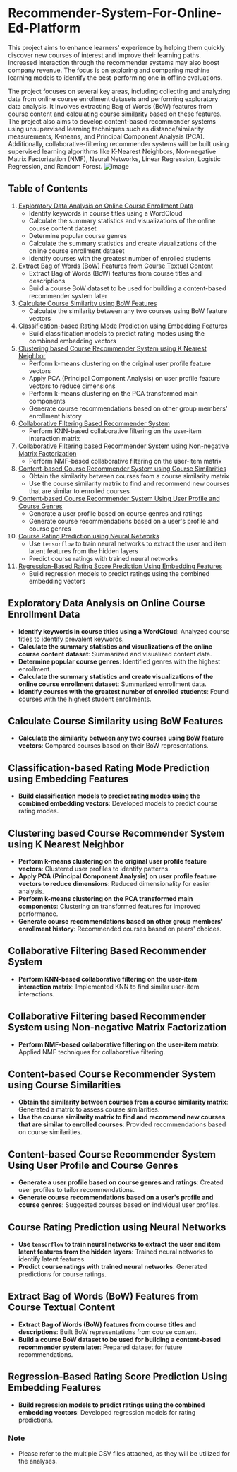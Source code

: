 # Recommender-System-For-Online-Ed-Platform
This project aims to enhance learners' experience by helping them quickly discover new courses of interest and improve their learning paths. Increased interaction through the recommender systems may also boost company revenue. The focus is on exploring and comparing machine learning models to identify the best-performing one in offline evaluations.

The project focuses on several key areas, including collecting and analyzing data from online course enrollment datasets and performing exploratory data analysis. It involves extracting Bag of Words (BoW) features from course content and calculating course similarity based on these features. The project also aims to develop content-based recommender systems using unsupervised learning techniques such as distance/similarity measurements, K-means, and Principal Component Analysis (PCA). Additionally, collaborative-filtering recommender systems will be built using supervised learning algorithms like K-Nearest Neighbors, Non-negative Matrix Factorization (NMF), Neural Networks, Linear Regression, Logistic Regression, and Random Forest.
![image](https://github.com/user-attachments/assets/a399aa6d-710c-4a6e-8b87-ba94615b2a7b)

## Table of Contents
1. [Exploratory Data Analysis on Online Course Enrollment Data](#exploratory-data-analysis-on-online-course-enrollment-data)
    - Identify keywords in course titles using a WordCloud
    - Calculate the summary statistics and visualizations of the online course content dataset
    - Determine popular course genres
    - Calculate the summary statistics and create visualizations of the online course enrollment dataset
    - Identify courses with the greatest number of enrolled students
2. [Extract Bag of Words (BoW) Features from Course Textual Content](#extract-bag-of-words-bow-features-from-course-textual-content)
    - Extract Bag of Words (BoW) features from course titles and descriptions
    - Build a course BoW dataset to be used for building a content-based recommender system later
3. [Calculate Course Similarity using BoW Features](#calculate-course-similarity-using-bow-features)
    - Calculate the similarity between any two courses using BoW feature vectors
4. [Classification-based Rating Mode Prediction using Embedding Features](#classification-based-rating-mode-prediction-using-embedding-features)
    - Build classification models to predict rating modes using the combined embedding vectors
5. [Clustering based Course Recommender System using K Nearest Neighbor](#clustering-based-course-recommender-system-using-k-nearest-neighbor)
    - Perform k-means clustering on the original user profile feature vectors
    - Apply PCA (Principal Component Analysis) on user profile feature vectors to reduce dimensions
    - Perform k-means clustering on the PCA transformed main components
    - Generate course recommendations based on other group members' enrollment history
6. [Collaborative Filtering Based Recommender System](#collaborative-filtering-based-recommender-system)
    - Perform KNN-based collaborative filtering on the user-item interaction matrix
7. [Collaborative Filtering based Recommender System using Non-negative Matrix Factorization](#collaborative-filtering-based-recommender-system-using-non-negative-matrix-factorization)
    - Perform NMF-based collaborative filtering on the user-item matrix
8. [Content-based Course Recommender System using Course Similarities](#content-based-course-recommender-system-using-course-similarities)
    - Obtain the similarity between courses from a course similarity matrix
    - Use the course similarity matrix to find and recommend new courses that are similar to enrolled courses
9. [Content-based Course Recommender System Using User Profile and Course Genres](#content-based-course-recommender-system-using-user-profile-and-course-genres)
    - Generate a user profile based on course genres and ratings
    - Generate course recommendations based on a user's profile and course genres
10. [Course Rating Prediction using Neural Networks](#course-rating-prediction-using-neural-networks)
    - Use `tensorflow` to train neural networks to extract the user and item latent features from the hidden layers
    - Predict course ratings with trained neural networks
11. [Regression-Based Rating Score Prediction Using Embedding Features](#regression-based-rating-score-prediction-using-embedding-features)
    - Build regression models to predict ratings using the combined embedding vectors

## Exploratory Data Analysis on Online Course Enrollment Data
- **Identify keywords in course titles using a WordCloud**: Analyzed course titles to identify prevalent keywords.
- **Calculate the summary statistics and visualizations of the online course content dataset**: Summarized and visualized content data.
- **Determine popular course genres**: Identified genres with the highest enrollment.
- **Calculate the summary statistics and create visualizations of the online course enrollment dataset**: Summarized enrollment data.
- **Identify courses with the greatest number of enrolled students**: Found courses with the highest student enrollments.

## Calculate Course Similarity using BoW Features
- **Calculate the similarity between any two courses using BoW feature vectors**: Compared courses based on their BoW representations.

## Classification-based Rating Mode Prediction using Embedding Features
- **Build classification models to predict rating modes using the combined embedding vectors**: Developed models to predict course rating modes.

## Clustering based Course Recommender System using K Nearest Neighbor
- **Perform k-means clustering on the original user profile feature vectors**: Clustered user profiles to identify patterns.
- **Apply PCA (Principal Component Analysis) on user profile feature vectors to reduce dimensions**: Reduced dimensionality for easier analysis.
- **Perform k-means clustering on the PCA transformed main components**: Clustering on transformed features for improved performance.
- **Generate course recommendations based on other group members' enrollment history**: Recommended courses based on peers' choices.

## Collaborative Filtering Based Recommender System
- **Perform KNN-based collaborative filtering on the user-item interaction matrix**: Implemented KNN to find similar user-item interactions.

## Collaborative Filtering based Recommender System using Non-negative Matrix Factorization
- **Perform NMF-based collaborative filtering on the user-item matrix**: Applied NMF techniques for collaborative filtering.

## Content-based Course Recommender System using Course Similarities
- **Obtain the similarity between courses from a course similarity matrix**: Generated a matrix to assess course similarities.
- **Use the course similarity matrix to find and recommend new courses that are similar to enrolled courses**: Provided recommendations based on course similarities.

## Content-based Course Recommender System Using User Profile and Course Genres
- **Generate a user profile based on course genres and ratings**: Created user profiles to tailor recommendations.
- **Generate course recommendations based on a user's profile and course genres**: Suggested courses based on individual user profiles.

## Course Rating Prediction using Neural Networks
- **Use `tensorflow` to train neural networks to extract the user and item latent features from the hidden layers**: Trained neural networks to identify latent features.
- **Predict course ratings with trained neural networks**: Generated predictions for course ratings.

## Extract Bag of Words (BoW) Features from Course Textual Content
- **Extract Bag of Words (BoW) features from course titles and descriptions**: Built BoW representations from course content.
- **Build a course BoW dataset to be used for building a content-based recommender system later**: Prepared dataset for future recommendations.

## Regression-Based Rating Score Prediction Using Embedding Features
- **Build regression models to predict ratings using the combined embedding vectors**: Developed regression models for rating predictions.

### Note
- Please refer to the multiple CSV files attached, as they will be utilized for the analyses.

